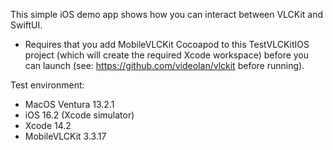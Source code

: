 
This simple iOS demo app shows how you can interact between VLCKit and SwiftUI.

- Requires that you add MobileVLCKit Cocoapod to this TestVLCKitIOS project (which will create the required Xcode workspace) before you can launch (see: https://github.com/videolan/vlckit before running).

Test environment:

 - MacOS Ventura 13.2.1
 - iOS 16.2 (Xcode simulator)
 - Xcode 14.2
 - MobileVLCKit 3.3.17
